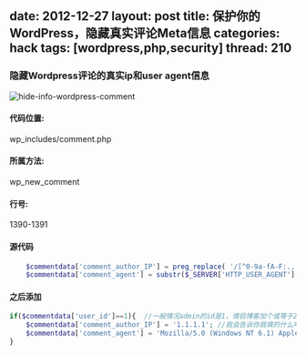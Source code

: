 date: 2012-12-27
layout: post
title: 保护你的WordPress，隐藏真实评论Meta信息
categories: hack
tags: [wordpress,php,security]
thread: 210
---

### 隐藏Wordpress评论的真实ip和user agent信息

![hide-info-wordpress-comment](http://w3log.qiniudn.com/wp-content/uploads/2012/12/hide-info-wordpress-comment.png)

<!-- more -->

#### 代码位置:

wp_includes/comment.php

#### 所属方法:

wp_new_comment

#### 行号:

1390-1391

#### 源代码

```php
	$commentdata['comment_author_IP'] = preg_replace( '/[^0-9a-fA-F:., ]/', '',$_SERVER['REMOTE_ADDR'] );
	$commentdata['comment_agent'] = substr($_SERVER['HTTP_USER_AGENT'], 0, 254);
```

#### 之后添加

```php
if($commentdata['user_id']==1){  //一般情况admin的id是1，情侣博客加个或等于2即可
 	$commentdata['comment_author_IP'] = '1.1.1.1'; //我会告诉你我填的什么吗
	$commentdata['comment_agent'] = 'Mozilla/5.0 (Windows NT 6.1) AppleWebKit/537.1 (KHTML, like Gecko) Chrome/21.0.1180.89 Safari/537.1';//我会告诉你我填的什么吗
}
```
